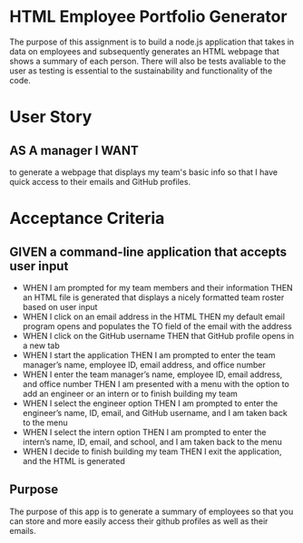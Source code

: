 # HTML Employee Portfolio Generator
The purpose of this assignment is to build a node.js application that takes in data on employees and subsequently generates an HTML webpage that shows a summary of each person. There will also be tests avaliable to the user as testing is essential to the sustainability and functionality of the code.

# User Story
## AS A manager I WANT 
to generate a webpage that displays my team's basic info so that I have quick access to their emails and GitHub profiles.

# Acceptance Criteria 
## GIVEN a command-line application that accepts user input

- WHEN I am prompted for my team members and their information
THEN an HTML file is generated that displays a nicely formatted team roster based on user input
- WHEN I click on an email address in the HTML
THEN my default email program opens and populates the TO field of the email with the address
- WHEN I click on the GitHub username
THEN that GitHub profile opens in a new tab
- WHEN I start the application
THEN I am prompted to enter the team manager’s name, employee ID, email address, and office number
- WHEN I enter the team manager’s name, employee ID, email address, and office number
THEN I am presented with a menu with the option to add an engineer or an intern or to finish building my team
- WHEN I select the engineer option
THEN I am prompted to enter the engineer’s name, ID, email, and GitHub username, and I am taken back to the menu
- WHEN I select the intern option
THEN I am prompted to enter the intern’s name, ID, email, and school, and I am taken back to the menu
- WHEN I decide to finish building my team
THEN I exit the application, and the HTML is generated

## Purpose 
The purpose of this app is to generate a summary of employees so that you can store and more easily access their github profiles as well as their emails. 